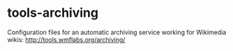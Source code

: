 tools-archiving
===============
Configuration files for an automatic archiving service working for Wikimedia wikis:
http://tools.wmflabs.org/archiving/
